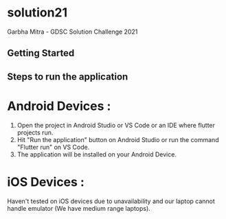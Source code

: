 # solution21

Garbha Mitra - GDSC Solution Challenge 2021

## Getting Started 
## Steps to run the application

# Android Devices :

1. Open the project in Android Studio or VS Code or an IDE where flutter projects run.
2. Hit "Run the application" button on Android Studio or run the command "Flutter run" on VS Code.
3. The application will be installed on your Android Device.

# iOS Devices :
Haven't tested on iOS devices due to unavailability and our laptop cannot handle emulator (We have medium range laptops).

